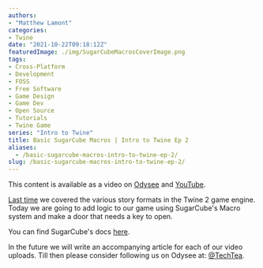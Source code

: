 ```yaml
---
authors: 
- "Matthew Lamont"
categories:
- Twine
date: "2021-10-22T09:18:12Z"
featuredImage: ./img/SugarCubeMacrosCoverImage.png
tags:
- Cross-Platform
- Development
- FOSS
- Free Software
- Game Design
- Game Dev
- Open Source
- Tutorials
- Twine Game
series: "Intro to Twine"
title: Basic SugarCube Macros | Intro to Twine Ep 2
aliases:
  - /basic-sugarcube-macros-intro-to-twine-ep-2/
slug: /basic-sugarcube-macros-intro-to-twine-ep-2/
---
```


This content is available as a video on [Odysee](https://odysee.com/$/embed/SugarCubeMacrosTwine/9facefb3b4b3f8c98d778691a5090a753bf419fb?r=GQy7ehkBjb8ALbSkfEZU5jPc4S785Nch) and [YouTube](https://www.youtube.com/watch?v=2NtbYThBJg4).


[Last time](https://www.blog.mattlamont.com/twine-story-formats-intro-to-twine-ep-1/) we covered the various story formats in the Twine 2 game engine. Today we are going to add logic to our game using SugarCube's Macro system and make a door that needs a key to open.



You can find SugarCube's docs [here](http://www.motoslave.net/sugarcube/2/).

In the future we will write an accompanying article for each of our video uploads. Till then please consider following us on Odysee at: [@TechTea](https://odysee.com/$/invite/@TechTea:2).